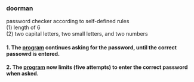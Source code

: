 ### doorman
password checker according to self-defined rules<br>
(1) length of 6<br>
(2) two capital letters, two small letters, and two numbers<br>

#### 1. The [program](https://github.com/SiyabongaMasuku/doorman/commit/f62b91e427cffbe6ef6d1dfd82c3b865938485e1/) continues asking for the password, until the correct passowrd is entered. <br>
#### 2. The [program](https://github.com/SiyabongaMasuku/doorman/commit/9bb4ec7f0e25a1cd78e61bc4de30289b080ce498) now limits (five attempts) to enter  the correct password when asked.  
